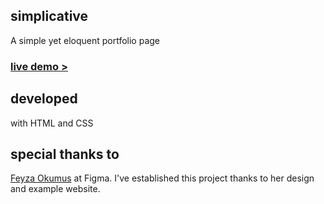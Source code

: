## simplicative
A simple yet eloquent portfolio page

### [live demo >](https://hakaneroztekin.com)

## developed
with HTML and CSS

## special thanks to
[Feyza Okumus](https://www.figma.com/community/file/829474905036527548) at Figma. I've established this project thanks to her design and example website.
